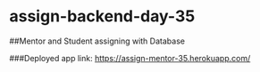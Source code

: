 # assign-backend-day-35

##Mentor and Student assigning with Database

###Deployed app link: https://assign-mentor-35.herokuapp.com/
